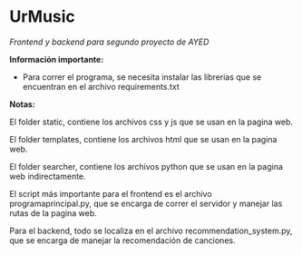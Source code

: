 # UrMusic
*Frontend y backend para segundo proyecto de AYED*

**Información importante:**
- Para correr el programa, se necesita instalar las librerias que se encuentran en el archivo requirements.txt

**Notas:**

El folder static, contiene los archivos css y js que se usan en la pagina web.

El folder templates, contiene los archivos html que se usan en la pagina web.

El folder searcher, contiene los archivos python que se usan en la pagina web indirectamente.

El script más importante para el frontend es el archivo programaprincipal.py, que se encarga de correr el servidor y manejar las rutas de la pagina web.

Para el backend, todo se localiza en el archivo recommendation_system.py, que se encarga de manejar la recomendación de canciones.